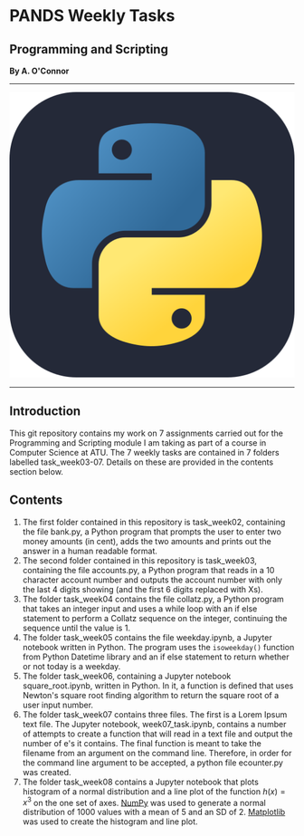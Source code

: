 # PANDS Weekly Tasks
## Programming and Scripting
**By A. O'Connor**
*********
<p align ="center"><img src="https://raw.githubusercontent.com/tandpfun/skill-icons/main/icons/Python-Dark.svg" /></p>

*********

## Introduction 
This git repository contains my work on 7 assignments carried out for the Programming and Scripting module I am taking as part of a course in Computer Science at ATU. The 7 weekly tasks are contained in 7 folders labelled task_week03-07. Details on these are provided in the contents section below. 

## Contents
1. The first folder contained in this repository is task_week02, containing the file bank.py, a Python program that prompts the user to enter two money amounts (in cent), adds the two amounts and prints out the answer in a human readable format. 
2. The second folder contained in this repository is task_week03, containing the file accounts.py, a Python program that reads in a 10 character account number and outputs the account number with only the last 4 digits showing (and the first 6 digits replaced with Xs).
3. The folder task_week04 contains the file collatz.py, a Python program that takes an integer input and uses a while loop with an if else statement to perform a Collatz sequence on the integer, continuing the sequence until the value is 1. 
4. The folder task_week05 contains the file weekday.ipynb, a Jupyter notebook written in Python. The program uses the ````isoweekday()```` function from Python Datetime library and an if else statement to return whether or not today is a weekday.
5. The folder task_week06, containing a Jupyter notebook square_root.ipynb, written in Python. In it, a function is defined that uses Newton's square root finding algorithm to return the square root of a user input number. 
6. The folder task_week07 contains three files. The first is a Lorem Ipsum text file. The Jupyter notebook, week07_task.ipynb, contains a number of attempts to create a function that will read in a text file and output the number of e's it contains. The final function is meant to take the filename from an argument on the command line. Therefore, in order for the command line argument to be accepted, a python file ecounter.py was created.
7. The folder task_week08 contains a Jupyter notebook that plots histogram of a normal distribution and a line  plot of the function  $h(x)=x^3$ on the one set of axes. [NumPy](https://numpy.org/doc/stable/index.html)  was used to generate a normal distribution of 1000 values with a mean of 5 and an SD of 2. [Matplotlib](https://matplotlib.org/) was used to create the histogram and line plot. 

